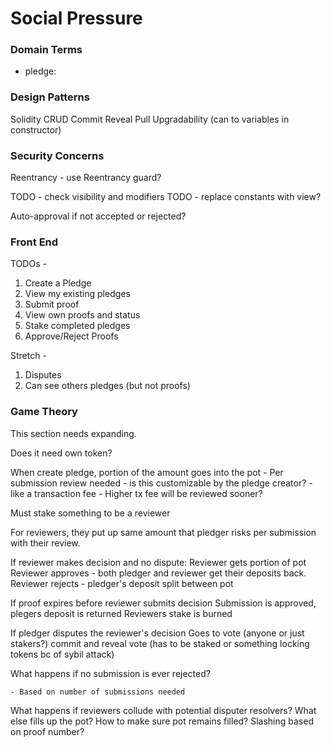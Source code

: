 # Social Pressure

### Domain Terms
- pledge: 

### Design Patterns
Solidity CRUD
Commit Reveal
Pull 
Upgradability (can to variables in constructor)


### Security Concerns
Reentrancy - use Reentrancy guard?


TODO - check visibility and modifiers
TODO - replace constants with view?

Auto-approval if not accepted or rejected?

### Front End
TODOs - 
1) Create a Pledge
2) View my existing pledges
3) Submit proof
4) View own proofs and status
5) Stake completed pledges
6) Approve/Reject Proofs

Stretch - 
1) Disputes
2) Can see others pledges (but not proofs)


### Game Theory
This section needs expanding.

Does it need own token?

When create pledge, portion of the amount goes into the pot
    - Per submission review needed
    - is this customizable by the pledge creator?
        - like a transaction fee
    - Higher tx fee will be reviewed sooner?

Must stake something to be a reviewer

For reviewers, they put up same amount that pledger risks per submission with their review. 

If reviewer makes decision and no dispute:
    Reviewer gets portion of pot
    Reviewer approves - both pledger and reviewer get their deposits back.
    Reviewer rejects - pledger's deposit split between pot

If proof expires before reviewer submits decision
    Submission is approved, plegers deposit is returned
    Reviewers stake is burned

<!-- Stretch Goal -->
If pledger disputes the reviewer's decision
    Goes to vote (anyone or just stakers?)
    commit and reveal vote (has to be staked or something locking tokens bc of sybil attack)


What happens if no submission is ever rejected?
    
    - Based on number of submissions needed

What happens if reviewers collude with potential disputer resolvers?
What else fills up the pot?
How to make sure pot remains filled?
Slashing based on proof number?
